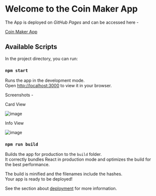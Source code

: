 # Welcome to the **Coin Maker App**
The App is deployed on _GitHub Pages_ and can be accessed here - 

[Coin Maker App](https://jayeshtiwari03.github.io/Coin-Maker-App/)

## Available Scripts

In the project directory, you can run:

### `npm start`

Runs the app in the development mode.\
Open [http://localhost:3000](http://localhost:3000) to view it in your browser.

Screenshots -

Card View

![image](https://user-images.githubusercontent.com/1297426/191093910-ae441af2-55b9-4f41-a896-2083a988139e.png)

Info View

![image](https://user-images.githubusercontent.com/1297426/191094035-744f47fb-88d9-40bc-81b6-6fa4a4020259.png)

### `npm run build`

Builds the app for production to the `build` folder.\
It correctly bundles React in production mode and optimizes the build for the best performance.

The build is minified and the filenames include the hashes.\
Your app is ready to be deployed!

See the section about [deployment](https://facebook.github.io/create-react-app/docs/deployment) for more information.
